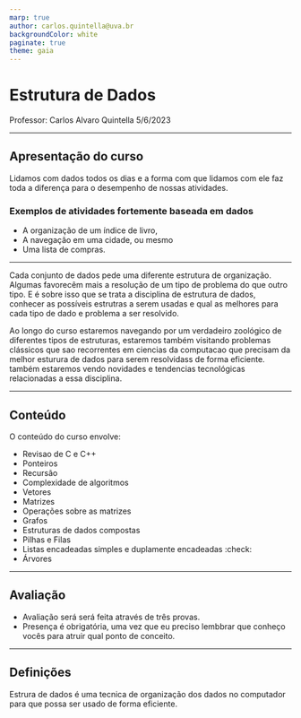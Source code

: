```yaml
---
marp: true
author: carlos.quintella@uva.br
backgroundColor: white
paginate: true
theme: gaia
---
```


# Estrutura de Dados

Professor: Carlos Alvaro Quintella
5/6/2023

---

## Apresentação do curso ##

Lidamos com dados todos os dias e a forma com que lidamos com ele faz toda a diferença para o desempenho de nossas atividades.

### Exemplos de atividades fortemente baseada em dados ###

* A organização de um índice de livro, 
* A navegação em uma cidade, ou mesmo
* Uma lista de compras.

---

Cada conjunto de dados pede uma diferente estrutura de organização. Algumas favorecêm mais a resolução de um tipo de problema do que outro tipo. E é sobre isso que se trata a disciplina de estrutura de dados, conhecer as possíveis estrutras a serem usadas e qual as melhores para cada tipo de dado e problema a ser resolvido.

Ao longo do curso estaremos navegando por um verdadeiro zoológico de diferentes tipos de estruturas, estaremos também visitando problemas clássicos que sao recorrentes em ciencias da computacao que precisam da melhor esturura de dados para serem resolvidass de forma eficiente. também estaremos vendo novidades e tendencias tecnológicas relacionadas a essa disciplina. 

---

## Conteúdo ##

O conteúdo do curso envolve:

* Revisao de C e C++
* Ponteiros
* Recursão
* Complexidade de algoritmos
* Vetores
* Matrizes
* Operações sobre as matrizes
* Grafos
* Estruturas de dados compostas
* Pilhas e Filas
* Listas encadeadas simples e duplamente encadeadas :check:
* Árvores

---

## Avaliação ##

* Avaliação será será feita através de três provas.
* Presença é obrigatória, uma vez que eu preciso lembbrar que conheço vocês para atruir qual ponto de conceito.

---

## Definições ##

Estrura de dados é uma tecnica de organização dos dados no computador para que possa ser usado de forma eficiente.
